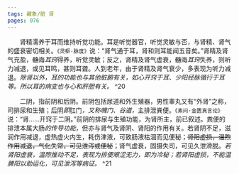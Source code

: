 ```yaml
---
tags: 藏象/脏 肾
pages: 076
---
```

&emsp;&emsp;肾精濡养于耳而维持听觉功能。耳是听觉器官，听觉灵敏与否，与肾精、肾气的盛衰密切相关。`《灵枢·脉度》`说：“肾气通于耳，肾和则耳能闻五音矣。”肾精及肾气充盈，~~髓海~~<dfn>耳窍</dfn>得养，听觉灵敏；反之，肾精及肾气虚衰，~~髓海~~<dfn>耳窍</dfn>失养，则听力减退，或见耳鸣，甚则耳聋。人到老年，由于肾精及肾气衰少，多表现为听力减退。<dfn>除肾以外，耳的功能也与其他脏腑有关，如心开窍于耳、少阳经脉循行于耳等。所以耳的病变也与心和肝胆有关。</dfn> ^20

&emsp;&emsp;二阴，指前阴和后阴。前阴包括尿道和外生殖器，男性睾丸又有“外肾”之称，司排尿和生殖；后阴<dfn>即</dfn>肛门<dfn>，又称魄门、谷道，</dfn>主排泄粪便。`《素问·金匮真言论》`说：“肾……开窍于二阴。”前阴的排尿与生殖功能，为肾所主，前已叙述。粪便的排泄本属大肠<dfn>的传导功能</dfn>，但亦与肾气及肾阴、肾阳的作用有关。若肾阴不足，滋润作用减退，虚热虚火内生，耗伤津液，可致肠液枯涸而见便秘；~~肾阳虚损，温煦作用减退，气化失常，可见泄泻或便秘~~；肾气虚衰，固摄失司，可见久泄滑脱。<dfn>若肾阳虚衰，温煦推动不足，表现为排便艰涩无力，即为冷秘；若肾阳虚损，不能温脾阳以助运化，可见泄泻等病证。</dfn> ^21